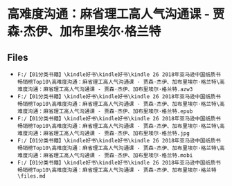 # 高难度沟通：麻省理工高人气沟通课 - 贾森·杰伊、加布里埃尔·格兰特

## Files

- `F:/【01分类书籍】\kindle好书\kindle好书\kindle 26 2018年亚马逊中国纸质书畅销榜Top10\高难度沟通：麻省理工高人气沟通课 - 贾森·杰伊、加布里埃尔·格兰特\高难度沟通：麻省理工高人气沟通课 - 贾森·杰伊、加布里埃尔·格兰特.azw3`
- `F:/【01分类书籍】\kindle好书\kindle好书\kindle 26 2018年亚马逊中国纸质书畅销榜Top10\高难度沟通：麻省理工高人气沟通课 - 贾森·杰伊、加布里埃尔·格兰特\高难度沟通：麻省理工高人气沟通课 - 贾森·杰伊、加布里埃尔·格兰特.epub`
- `F:/【01分类书籍】\kindle好书\kindle好书\kindle 26 2018年亚马逊中国纸质书畅销榜Top10\高难度沟通：麻省理工高人气沟通课 - 贾森·杰伊、加布里埃尔·格兰特\高难度沟通：麻省理工高人气沟通课 - 贾森·杰伊、加布里埃尔·格兰特.jpg`
- `F:/【01分类书籍】\kindle好书\kindle好书\kindle 26 2018年亚马逊中国纸质书畅销榜Top10\高难度沟通：麻省理工高人气沟通课 - 贾森·杰伊、加布里埃尔·格兰特\高难度沟通：麻省理工高人气沟通课 - 贾森·杰伊、加布里埃尔·格兰特.mobi`
- `F:/【01分类书籍】\kindle好书\kindle好书\kindle 26 2018年亚马逊中国纸质书畅销榜Top10\高难度沟通：麻省理工高人气沟通课 - 贾森·杰伊、加布里埃尔·格兰特\files.md`
